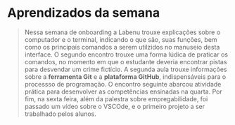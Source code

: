 # Aprendizados da semana
> Nessa semana de onboarding a Labenu trouxe explicações sobre o computador e o terminal, indicando o que são, suas funções, bem como os principais comandos a serem utilzidos no manuseio desta interface. O segundo encontro trouxe uma forma lúdica de praticar os comandos, no momento em que o estudante deveria encontrar pistas para desvendar um crime fictício. A segunda aula trouxe informações sobre a **ferramenta Git** e a **plataforma GitHub**, indispensáveis para o processso de programação. O encontro seguinte abarcou atividade prática para desenvolver as competências ensinadas na quarta. Por fim, na sexta feira, além da palestra sobre empregabilidade, foi passado um vídeo sobre o VSCOde, e o primeiro projeto a ser trabalhado pelos alunos. 
